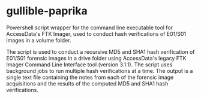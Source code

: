 # gullible-paprika
 Powershell script wrapper for the command line executable tool for AccessData's FTK Imager, used to conduct hash verifications of 
 E01/S01 images in a volume folder.
 
 The script is used to conduct a recursive MD5 and SHA1 hash verification of E01/S01 forensic images in a drive folder using 
 AccessData's legacy FTK Imager Command Line Interface tool (version 3.1.1). The script uses background jobs to run multiple hash verifications 
 at a time. The output is a single text file containing the notes from each of the forensic image acquisitions and the results of the computed MD5 
 and SHA1 hash verifications.
